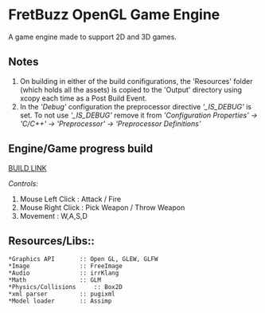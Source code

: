 # **FretBuzz OpenGL Game Engine**

A game engine made to support 2D and 3D games.

## **Notes**
1. On building in either of the build conifigurations, the 'Resources' folder (which holds all the assets) is copied to the 'Output' directory using xcopy each time as a Post Build Event.
1. In the *'Debug'* configuration the preprocessor directive *'_IS_DEBUG'* is set. To not use *'_IS_DEBUG'* remove it from 
   *'Configuration Properties' -> 'C/C++' -> 'Preprocessor' -> 'Preprocessor Definitions'*


## **Engine/Game progress build**
[BUILD LINK](https://www.dropbox.com/s/2rbgrtq2f33v41i/FretBuzzEngine_Build.zip?dl=0)

*Controls:*
1. Mouse Left Click : Attack / Fire
1. Mouse Right Click : Pick Weapon / Throw Weapon
1. Movement : W,A,S,D 

## **Resources/Libs::**
	*Graphics API 		:: Open GL, GLEW, GLFW
    *Image        		:: FreeImage
	*Audio        		:: irrKlang
	*Math         		:: GLM
	*Physics/Collisions 	:: Box2D 
	*xml parser 		:: pugixml
	*Model loader 		:: Assimp

